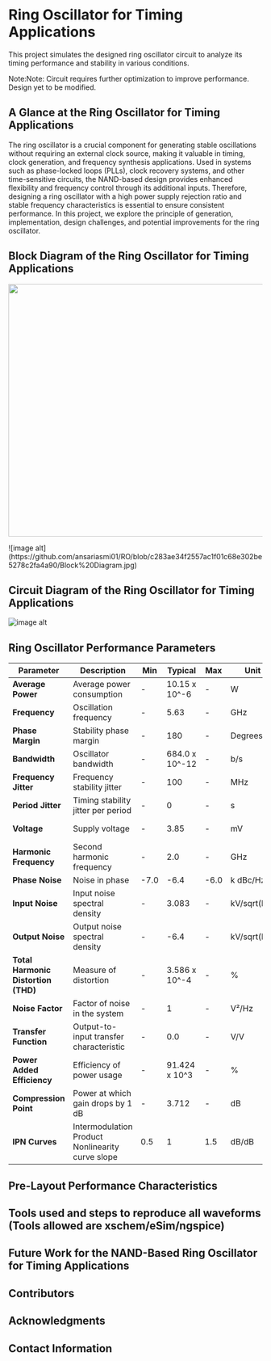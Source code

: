 
# Ring Oscillator for Timing Applications 


This project simulates the designed ring oscillator circuit to analyze its timing performance and stability in various conditions.

Note:Note: Circuit requires further optimization to improve performance. Design yet to be modified.

















## A Glance at the Ring Oscillator for Timing Applications

The ring oscillator is a crucial component for generating stable oscillations without requiring an external clock source, making it valuable in timing, clock generation, and frequency synthesis applications. Used in systems such as phase-locked loops (PLLs), clock recovery systems, and other time-sensitive circuits, the NAND-based design provides enhanced flexibility and frequency control through its additional inputs. Therefore, designing a ring oscillator with a high power supply rejection ratio and stable frequency characteristics is essential to ensure consistent performance. In this project, we explore the principle of generation, implementation, design challenges, and potential improvements for the ring oscillator.


## Block Diagram of the Ring Oscillator for Timing Applications

 <p align="center">
  <img width="800" height="500" src="/Images/N/block.png">
</p>
![image alt](https://github.com/ansariasmi01/RO/blob/c283ae34f2557ac1f01c68e302be5278c2fa4a90/Block%20Diagram.jpg)


## Circuit Diagram of the Ring Oscillator for Timing Applications
![image alt](https://github.com/ansariasmi01/RO/blob/ddf1eacce8eab92efb141f6da4ecf5d1be1e2256/Circuit%20Diagram.jpg)

## Ring Oscillator Performance Parameters

| Parameter                  | Description                                       | Min     | Typical           | Max   | Unit           | Condition                      |
|----------------------------|---------------------------------------------------|---------|-------------------|-------|----------------|--------------------------------|
| **Average Power**          | Average power consumption                         | -       | 10.15 x 10^-6    | -     | W              | -                              |
| **Frequency**              | Oscillation frequency                             | -       | 5.63             | -     | GHz            | -                              |
| **Phase Margin**           | Stability phase margin                            | -       | 180              | -     | Degrees        | -                              |
| **Bandwidth**              | Oscillator bandwidth                              | -       | 684.0 x 10^-12   | -     | b/s            | -                              |
| **Frequency Jitter**       | Frequency stability jitter                        | -       | 100              | -     | MHz            | @800 ps                        |
| **Period Jitter**          | Timing stability jitter per period                | -       | 0                | -     | s              | @933.5 ps                      |
| **Voltage**                | Supply voltage                                    | -       | 3.85             | -     | mV             | @734.7 ps                      |
| **Harmonic Frequency**     | Second harmonic frequency                         | -       | 2.0              | -     | GHz            | -                              |
| **Phase Noise**            | Noise in phase                                    | -7.0    | -6.4             | -6.0  | k dBc/Hz       | at 2 GHz                       |
| **Input Noise**            | Input noise spectral density                      | -       | 3.083            | -     | kV/sqrt(Hz)    | at 2 GHz                       |
| **Output Noise**           | Output noise spectral density                     | -       | -6.4             | -     | kV/sqrt(Hz)    | at 2 GHz                       |
| **Total Harmonic Distortion (THD)** | Measure of distortion                   | -       | 3.586 x 10^-4    | -     | %              | at -3.649 dB                   |
| **Noise Factor**           | Factor of noise in the system                     | -       | 1                | -     | V²/Hz          | at 2 GHz                       |
| **Transfer Function**      | Output-to-input transfer characteristic           | -       | 0.0              | -     | V/V            | at 2 GHz                       |
| **Power Added Efficiency** | Efficiency of power usage                         | -       | 91.424 x 10^3    | -     | %              | at -3.694 point                |
| **Compression Point**      | Power at which gain drops by 1 dB                 | -       | 3.712            | -     | dB             | at 6.056 dBm                   |
| **IPN Curves**             | Intermodulation Product Nonlinearity curve slope  | 0.5     | 1                | 1.5   | dB/dB          | First order                    |



## Pre-Layout Performance Characteristics













































































































































## Tools used and steps to reproduce all waveforms (Tools allowed are xschem/eSim/ngspice)
## Future Work for the NAND-Based Ring Oscillator for Timing Applications 


## Contributors
## Acknowledgments
## Contact Information
